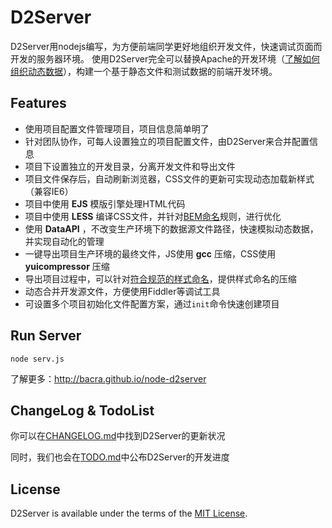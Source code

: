 D2Server
========

D2Server用nodejs编写，为方便前端同学更好地组织开发文件，快速调试页面而开发的服务器环境。
使用D2Server完全可以替换Apache的开发环境（[了解如何组织动态数据](http://bacra.github.io/node-d2server/dataAPI.html)），构建一个基于静态文件和测试数据的前端开发环境。



## Features

* 使用项目配置文件管理项目，项目信息简单明了
* 针对团队协作，可每人设置独立的项目配置文件，由D2Server来合并配置信息
* 项目下设置独立的开发目录，分离开发文件和导出文件
* 项目文件保存后，自动刷新浏览器，CSS文件的更新可实现动态加载新样式（兼容IE6）
* 项目中使用 **EJS** 模版引擎处理HTML代码
* 项目中使用 **LESS** 编译CSS文件，并针对[BEM命名](http://www.w3cplus.com/css/mindbemding-getting-your-head-round-bem-syntax.html)规则，进行优化
* 使用 **DataAPI** ，不改变生产环境下的数据源文件路径，快速模拟动态数据，并实现自动化的管理
* 一键导出项目生产环境的最终文件，JS使用 **gcc** 压缩，CSS使用 **yuicompressor** 压缩
* 导出项目过程中，可以针对[符合规范的样式命名](http://bacra.github.io/node-d2server/MinCssName.html)，提供样式命名的压缩
* 动态合并开发源文件，方便使用Fiddler等调试工具
* 可设置多个项目初始化文件配置方案，通过`init`命令快速创建项目



## Run Server

	node serv.js

了解更多：http://bacra.github.io/node-d2server




## ChangeLog & TodoList

你可以在[CHANGELOG.md](./CHANGELOG.md)中找到D2Server的更新状况

同时，我们也会在[TODO.md](./TODO.md)中公布D2Server的开发进度



## License

D2Server is available under the terms of the [MIT License](./LICENSE.md).

